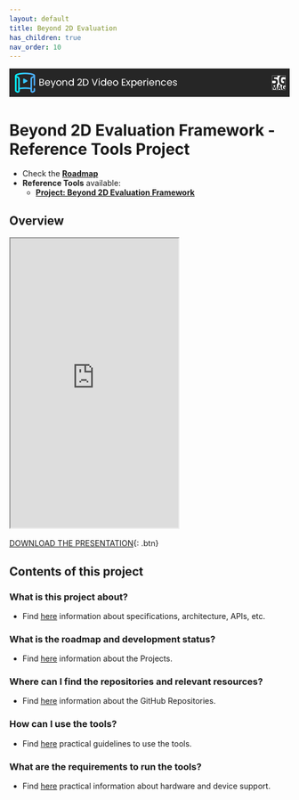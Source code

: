 ```yaml
---
layout: default
title: Beyond 2D Evaluation
has_children: true
nav_order: 10
---
```


<img src="../../assets/images/Banner_B2D.png" /> 

# Beyond 2D Evaluation Framework - Reference Tools Project

* Check the [**Roadmap**](https://github.com/orgs/5G-MAG/projects/48/views/10)
* **Reference Tools** available:
   * [**Project: Beyond 2D Evaluation Framework**](https://5g-mag.github.io/Getting-Started/pages/beyond-2d-evaluation-framework/)

## Overview
<iframe width="60%" height="520" src="https://drive.google.com/file/d/1v9Z6qig8Sc3-fw3LP3XqsmZJ8KuE7zWa/preview"></iframe>

[DOWNLOAD THE PRESENTATION](https://drive.google.com/file/d/1v9Z6qig8Sc3-fw3LP3XqsmZJ8KuE7zWa/preview){: .btn} 

## Contents of this project

### What is this project about?
* Find [here](./under-development.html) information about specifications, architecture, APIs, etc.

### What is the roadmap and development status?
* Find [here](./projects.html) information about the Projects.
 
### Where can I find the repositories and relevant resources?
* Find [here](./repositories.html) information about the GitHub Repositories.

### How can I use the tools?
* Find [here](./tutorials.html) practical guidelines to use the tools.

### What are the requirements to run the tools?
* Find [here](./requirements.html) practical information about hardware and device support. 
